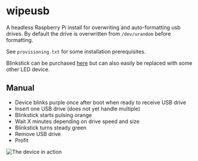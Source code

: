 # wipeusb
A headless Raspberry Pi install for overwriting and auto-formatting usb drives. By default the drive is overwritten from ``/dev/urandom`` before formatting.

See ``provisioning.txt`` for some installation prerequisites.

Blinkstick can be purchased [here](https://www.blinkstick.com/) but can also easily be replaced with some other LED device.

## Manual
* Device blinks purple once after boot when ready to receive USB drive
* Insert one USB drive (does not yet handle multiple)
* Blinkstick starts pulsing orange
* Wait X minutes depending on drive speed and size
* Blinkstick turns steady green
* Remove USB drive
* Profit

![The device in action](https://i.imgur.com/DqaCtljm.png)
